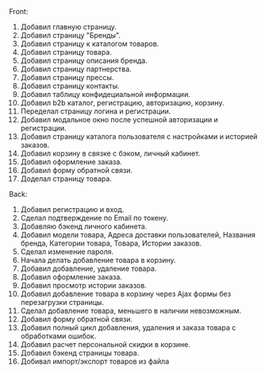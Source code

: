 Front:
1. Добавил главную страницу.
2. Добавил страницу "Бренды".
3. Добавил страницу к каталогом товаров.
4. Добавил страницу товара.
5. Добавил страницу описания бренда.
6. Добавил страницу партнерства.
7. Добавил страницу прессы.
8. Добавил страницу контакты.
9. Добавил таблицу конфидециальной информации.
10. Добавил b2b каталог, регистрацию, авторизацию, корзину.
11. Переделал страницу логина и регистрации.
12. Добавил модальное окно после успешной авторизации и регистрации.
13. Добавил страницу каталога пользователя с настройками и историей заказов.
14. Добавил корзину в связке с бэком, личный кабинет.
15. Добавил оформление заказа.
16. Добавил форму обратной связи.
17. Доделал страницу товара.


Back:
1. Добавил регистрацию и вход.
2. Сделал подтверждение по Email по токену.
3. Добавляю бэкенд личного кабинета.
4. Добавил модели товара, Адреса доставки пользователей, Названия бренда, Категории товара, Товара, Истории заказов.
5. Сделал изменение пароля.
6. Начала делать добавление товара в корзину.
7. Добавил добавление, удаление товара.
8. Добавил оформление заказа.
9. Добавил просмотр истории заказов.
10. Добавил добавление товара в корзину через Ajax формы без перезагрузки страницы.
11. Сделал добавление товара, меньшего в наличии невозможным.
12. Добавил форму обратной связи.
13. Добавил полный цикл добавления, удаления и заказа товара с обработками ошибок.
14. Добавил расчет персональной скидки в корзине.
15. Добавил бэкенд страницы товара.
16. Добивал импорт/экспорт товаров из файла